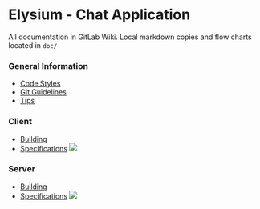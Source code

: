 # Elysium - Chat Application

All documentation in GitLab Wiki. Local markdown copies and flow charts located in `doc/`

### General Information
* [Code Styles](https://gitlab.com/csun380spring2020/elysium/-/wikis/Code%20Styles)
* [Git Guidelines](https://gitlab.com/csun380spring2020/elysium/-/wikis/Git%20Guidelines)
* [Tips](https://gitlab.com/csun380spring2020/elysium/-/wikis/Tips)

### Client
* [Building](https://gitlab.com/csun380spring2020/elysium/-/wikis/Client%20Building)
* [Specifications](https://gitlab.com/csun380spring2020/elysium/-/wikis/Client%20Specifications)
![](https://cdn.discordapp.com/attachments/670120375589535777/680279338180018176/clientFlowchart.png)

### Server
* [Building](https://gitlab.com/csun380spring2020/elysium/-/wikis/Server%20Building)
* [Specifications](https://gitlab.com/csun380spring2020/elysium/-/wikis/Server%20Specifications)
![](https://cdn.discordapp.com/attachments/644925714621005824/680280111685042266/Untitled_Diagram.jpg)

